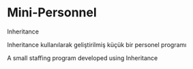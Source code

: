 # Mini-Personnel
Inheritance

Inheritance kullanılarak geliştirilmiş küçük bir personel programı

A small staffing program developed using Inheritance
